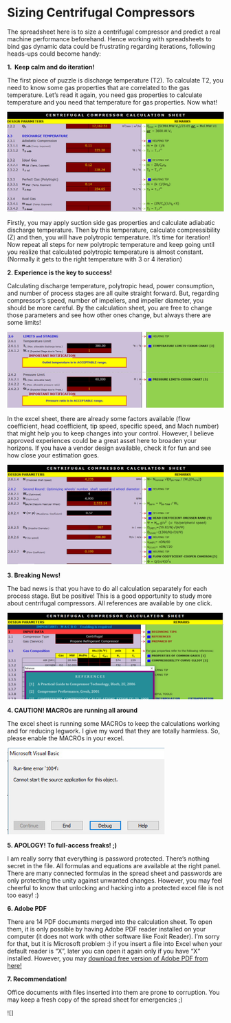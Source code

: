 # Sizing Centrifugal Compressors

The spreadsheet here is to size a centrifugal compressor and predict a real machine performance beforehand. Hence working with spreadsheets to bind gas dynamic data could be frustrating regarding iterations, following heads-ups could become handy:

__1.  Keep calm and do iteration!__

The first piece of puzzle is discharge temperature (T2). To calculate T2, you need to know some gas properties that are correlated to the gas temperature. Let’s read it again, you need gas properties to calculate temperature and you need that temperature for gas properties. Now what!

![](/README/1.jpg)

Firstly, you may apply suction side gas properties and calculate adiabatic discharge temperature. Then by this temperature, calculate compressibility (Z) and then, you will have polytropic temperature. It’s time for iteration! Now repeat all steps for new polytropic temperature and keep going until you realize that calculated polytropic temperature is almost constant. (Normally it gets to the right temperature with 3 or 4 iteration)

__2.  Experience is the key to success!__

Calculating discharge temperature, polytropic head, power consumption, and number of process stages are all quite straight forward. But, regarding compressor’s speed, number of impellers, and impeller diameter, you should be more careful. By the calculation sheet, you are free to change those parameters and see how other ones change, but always there are some limits!

![](/README/2.jpg)

In the excel sheet, there are already some factors available (flow coefficient, head coefficient, tip speed, specific speed, and Mach number) that might help you to keep changes into your control. However, I believe approved experiences could be a great asset here to broaden your horizons. If you have a vendor design available, check it for fun and see how close your estimation goes.

![](/README/3.jpg)

__3.  Breaking News!__

The bad news is that you have to do all calculation separately for each process stage. But be positive! This is a good opportunity to study more about centrifugal compressors. All references are available by one click.

![](/README/4.jpg)

__4.  CAUTION! MACROs are running all around__

The excel sheet is running some MACROs to keep the calculations working and for reducing legwork. I give my word that they are totally harmless. So, please enable the MACROs in your excel.

![](/README/5.jpg)

__5.  APOLOGY! To full-access freaks! ;)__

I am really sorry that everything is password protected. There’s nothing secret in the file. All formulas and equations are available at the right panel. There are many connected formulas in the spread sheet and passwords are only protecting the unity against unwanted changes. However, you may feel cheerful to know that unlocking and hacking into a protected excel file is not too easy! :)

__6.  Adobe PDF__

There are 14 PDF documents merged into the calculation sheet. To open them, it is only possible by having Adobe PDF reader installed on your computer (it does not work with other software like Foxit Reader). I’m sorry for that, but it is Microsoft problem :) if you insert a file into Excel when your default reader is “X”, later you can open it again only if you have “X” installed. However, you may [download free version of Adobe PDF from here!](https://acrobat.adobe.com/us/en/acrobat/pdf-reader.html)

__7.  Recommendation!__

Office documents with files inserted into them are prone to corruption. You may keep a fresh copy of the spread sheet for emergencies ;)

![]
